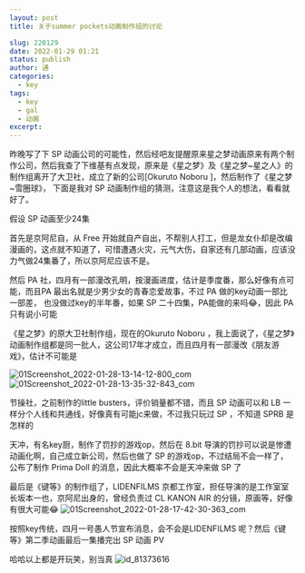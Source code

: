 ```yaml
---
layout: post
title: 关于summer pockets动画制作组的讨论

slug: 220129
date: 2022-01-29 01:21
status: publish
author: 通
categories: 
  - key
tags: 
  - key
  - gal
  - 动画
excerpt: 
---
```


昨晚写了下 SP 动画公司的可能性，然后经吧友提醒原来星之梦动画原来有两个制作公司，然后我查了下维基有点发现，原来是《星之梦》及《星之梦~星之人》的制作组离开了大卫社，成立了新的公司[Okuruto Noboru ]，然后制作了《星之梦~雪圈球》，
下面是我对 SP 动画制作组的猜测，注意这是我个人的想法，看看就好了。

假设 SP 动画至少24集

首先是京阿尼自，从 Free 开始就自产自出，不帮别人打工，但是龙女仆却是改编漫画的，这点就不知道了，可惜遭遇火灾，元气大伤，自家还有几部动画，应该没力气做24集番了，所以京阿尼应该不是。

然后 PA 社，四月有一部漫改孔明，按漫画进度，估计是季度番，那么好像有点可能，而且PA 最出名就是少男少女的青春恋爱故事，不过 PA 做的key动画一部比一部差， 也没做过key的半年番，如果 SP 二十四集，PA能做的来吗😂，因此 PA 只有说小可能

《星之梦》的原大卫社制作组，现在的Okuruto Noboru ，我上面说了，《星之梦》动画制作组都是同一批人，这公司17年才成立，而且四月有一部漫改《朋友游戏》，估计不可能是

![01Screenshot_2022-01-28-13-14-12-800_com](https://cdn.jsdelivr.net/gh/shuiwudengli/images@master/01Screenshot_2022-01-28-13-14-12-800_com.195nnbwcqu0w.jpg)
![01Screenshot_2022-01-28-13-35-32-843_com](https://cdn.jsdelivr.net/gh/shuiwudengli/images@master/01Screenshot_2022-01-28-13-35-32-843_com.am218w63ya8.jpg)

节操社，之前制作的little busters，评价销量都不错，而且 SP 动画可以和 LB 一样分个人线和共通线，好像真有可能jc来做，不过我只玩过 SP ，不知道 SPRB 是怎样的

天冲，有名key厨，制作了罚抄的游戏op，然后在 8.bit 导演的罚抄可以说是惨遭动画化啊，自己成立新公司，然后也做了 SP 的游戏op，不过结局不会一样了，公布了制作 Prima Doll 的消息，因此大概率不会是天冲来做 SP 了

最后是《键等》的制作组了，LIDENFILMS 京都工作室，担任导演的是工作室室长坂本一也，京阿尼出身的，曾经负责过 CL KANON AIR 的分镜，原画等，好像有很大可能😂
![01Screenshot_2022-01-28-17-42-30-363_com](https://cdn.jsdelivr.net/gh/shuiwudengli/images@master/01Screenshot_2022-01-28-17-42-30-363_com.43mpj7sy7hk0.jpg)

按照key传统，四月一号愚人节宣布消息，会不会是LIDENFILMS 呢？然后《键等》第二季动画最后一集播完出 SP 动画 PV

哈哈以上都是开玩笑，别当真
![id_81373616](https://cdn.jsdelivr.net/gh/shuiwudengli/images@master/xxx.4yfpjbi5zko0.jpg)











